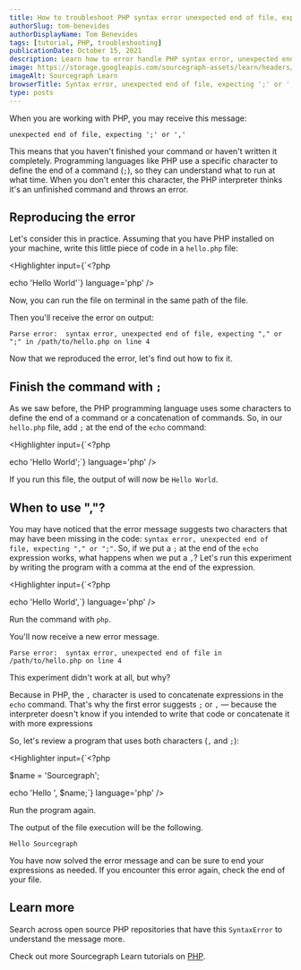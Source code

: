 ```yaml
---
title: How to troubleshoot PHP syntax error unexpected end of file, expecting ';' or ','
authorSlug: tom-benevides
authorDisplayName: Tom Benevides
tags: [tutorial, PHP, troubleshooting]
publicationDate: October 15, 2021
description: Learn how to error handle PHP syntax error, unexpected end of file, expecting ';' or ','
image: https://storage.googleapis.com/sourcegraph-assets/learn/headers/sourcegraph-learn-header.png
imageAlt: Sourcegraph Learn
browserTitle: Syntax error, unexpected end of file, expecting ';' or ',' in PHP error handling
type: posts
---
```


When you are working with PHP, you may receive this message:

```
unexpected end of file, expecting ';' or ','
```

This means that you haven't finished your command or haven't written it completely. Programming languages ​​like PHP use a specific character to define the end of a command (`;`), so they can understand what to run at what time. When you don't enter this character, the PHP interpreter thinks it's an unfinished command and throws an error.

## Reproducing the error

Let's consider this in practice. Assuming that you have PHP installed on your machine, write this little piece of code in a `hello.php` file:

<Highlighter
input={`<?php
 
echo 'Hello World'`}
language='php'
/>

Now, you can run the file on terminal in the same path of the file. 

<Highlighter
input='php hello.php'
language='bash'
/>

Then you'll receive the error on output:

```
Parse error:  syntax error, unexpected end of file, expecting "," or ";" in /path/to/hello.php on line 4
```

Now that we reproduced the error, let's find out how to fix it.

## Finish the command with `;`

As we saw before, the PHP programming language uses some characters to define the end of a command or a concatenation of commands. So, in our `hello.php` file, add `;` at the end of the `echo` command:

<Highlighter
input={`<?php
 
echo 'Hello World';`}
language='php'
/>

If you run this file, the output of will now be `Hello World`. 

## When to use ","? 

You may have noticed that the error message suggests two characters that may have been missing in the code: `syntax error, unexpected end of file, expecting "," or ";"`. So, if we put a `;` at the end of the `echo` expression works, what happens when we put a `,`? Let's run this experiment by writing the program with a comma at the end of the expression.

<Highlighter
input={`<?php
 
echo 'Hello World',`}
language='php'
/>

Run the command with `php`.

<Highlighter
input='php hello.php'
language='bash'
/>

You'll now receive a new error message.

```
Parse error:  syntax error, unexpected end of file in /path/to/hello.php on line 4
```

This experiment didn't work at all, but why? 

Because in PHP, the `,` character is used to concatenate expressions in the `echo` command. That's why the first error suggests `;` or `,` — because the interpreter doesn't know if you intended to write that code or concatenate it with more expressions

So, let's review a program that uses both characters (`,` and `;`):

<Highlighter
input={`<?php
 
$name = 'Sourcegraph';
 
echo 'Hello ', $name;`}
language='php'
/>

Run the program again.

<Highlighter
input='php hello.php'
language='bash'
/>

The output of the file execution will be the following.

```
Hello Sourcegraph
```

You have now solved the error message and can be sure to end your expressions as needed. If you encounter this error again, check the end of your file. 

## Learn more

Search across open source PHP repositories that have this `SyntaxError` to understand the message more.

<SourcegraphSearch query="&quot;unexpected end of file, expecting ';' or ','&quot; lang:php" patternType="literal"/>

Check out more Sourcegraph Learn tutorials on [PHP](https://learn.sourcegraph.com/tags/php).